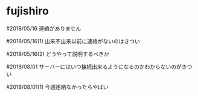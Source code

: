 # fujishiro

#2018/05/16
連絡がありません

#2018/05/16(1)
出来不出来以前に連絡がないのはきつい

#2018/05/16(2)
どうやって説明するべきか

#2018/08/01
サーバーにはいつ接続出来るようになるのかわからないのがきつい

#2018/08/01(1)
今週連絡なかったらやばい
